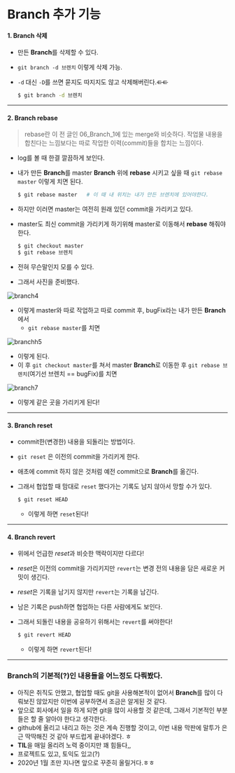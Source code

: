 # Branch 추가 기능

#### 1. Branch 삭제

- 만든 **Branch**를 삭제할 수 있다.

- `git branch -d 브렌치` 이렇게 삭제 가능.

- `-d` 대신 `-D`를 쓰면 묻지도 따지지도 않고 삭제해버린다.~~ㄷㄷ~~

  ```bash
  $ git branch -d 브렌치
  ```

---

#### 2. Branch rebase

> rebase란 이 전 글인 06_Branch_1에 있는 merge와 비슷하다. 작업물 내용을 합친다는 느낌보다는 따로 작업한 이력(commit)들을 합치는 느낌이다.

- log를 볼 때 한결 깔끔하게 보인다.

- 내가 만든 **Branch**를 master **Branch** 위에 **rebase** 시키고 싶을 때 `git rebase master` 이렇게 치면 된다.

  ```bash
  $ git rebase master   # 이 때 내 위치는 내가 만든 브렌치에 있어야한다.
  ```

- 하지만 이러면 master는 여전히 원래 있던 commit을 가리키고 있다.

- master도 최신 commit을 가리키게 하기위해 master로 이동해서 **rebase** 해줘야한다.

  ```bash
  $ git checkout master
  $ git rebase 브렌치
  ```

- 전혀 무슨말인지 모를 수 있다.

- 그래서 사진을 준비했다.

![branch4](https://user-images.githubusercontent.com/49020354/71081578-d6dedd00-21d2-11ea-804b-e7a50f458243.PNG)

- 이렇게 master와 따로 작업하고 따로 commit 후, bugFix라는 내가 만든 **Branch**에서
  - `git rebase master`를 치면

![branchh5](https://user-images.githubusercontent.com/49020354/71081583-db0afa80-21d2-11ea-8df7-a279b67a1604.PNG)

- 이렇게 된다.
- 이 후 `git checkout master`를 쳐서 master **Branch**로 이동한 후 `git rebase 브렌치`(여기선 브렌치 == bugFix)를 치면

![branch7](https://user-images.githubusercontent.com/49020354/71081591-dfcfae80-21d2-11ea-836b-e45fdce53960.PNG)

- 이렇게 같은 곳을 가리키게 된다!

---

#### 3. Branch reset

- commit한(변경한) 내용을 되돌리는 방법이다.

- `git reset` 은 이전의 commit을 가리키게 한다.

- 애초에 commit 하지 않은 것처럼 예전 commit으로 **Branch**를 옮긴다.

- 그래서 협업할 때 맘대로 `reset` 했다가는 기록도 남지 않아서 망할 수가 있다.

  ```bash
  $ git reset HEAD
  ```

  - 이렇게 하면 `reset`된다!

---

#### 4. Branch revert

- 위에서 언급한 *reset*과 비슷한 맥락이지만 다르다!

- *reset*은 이전의 commit을 가리키지만 `revert`는 변경 전의 내용을 담은 새로운 커밋이 생긴다.

- *reset*은 기록을 남기지 않지만 `revert`는 기록을 남긴다.

- 남은 기록은 push하면 협업하는 다른 사람에게도 보인다.

- 그래서 되돌린 내용을 공유하기 위해서는 `revert`를 써야한다!

  ```bash
  $ git revert HEAD
  ```

  - 이렇게 하면 `revert`된다!

---

### Branch의 기본적(?)인 내용들을 어느정도 다뤄봤다.

- 아직은 취직도 안했고, 협업할 때도 git을 사용해본적이 없어서 **Branch**를 많이 다뤄보진 않았지만 이번에 공부하면서 조금은 알게된 것 같다.
- 앞으로 회사에서 일을 하게 되면 git을 많이 사용할 것 같은데, 그래서 기본적인 부분들은 할 줄 알아야 한다고 생각한다.
- github에 올리고 내리고 하는 것은 계속 진행할 것이고,  이번 내용 막판에 말투가 은근 딱딱해진 것 같아 부드럽게 끝내야겠다. ㅎ
- **TIL**을 매일 올리려 노력 중이지만 꽤 힘들다,,
- 프로젝트도 있고, 토익도 있고(?)
- 2020년 1월 초만 지나면 앞으로 꾸준히 올릴거다.ㅎㅎ